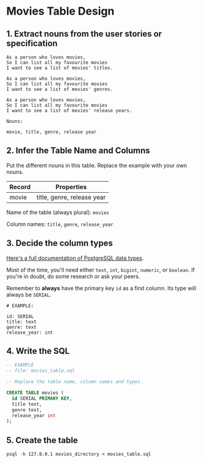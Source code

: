 # Movies Table Design

## 1. Extract nouns from the user stories or specification

```text
As a person who loves movies,
So I can list all my favourite movies
I want to see a list of movies' titles.

As a person who loves movies,
So I can list all my favourite movies
I want to see a list of movies' genres.

As a person who loves movies,
So I can list all my favourite movies
I want to see a list of movies' release years.
```

```text
Nouns:

movie, title, genre, release year
```

## 2. Infer the Table Name and Columns

Put the different nouns in this table. Replace the example with your own nouns.

| Record                | Properties                 |
| --------------------- | -------------------------- |
| movie                 | title, genre, release year |

Name of the table (always plural): `movies`

Column names: `title`, `genre`, `release_year`

## 3. Decide the column types

[Here's a full documentation of PostgreSQL data types](https://www.postgresql.org/docs/current/datatype.html).

Most of the time, you'll need either `text`, `int`, `bigint`, `numeric`, or `boolean`. If you're in doubt, do some research or ask your peers.

Remember to **always** have the primary key `id` as a first column. Its type will always be `SERIAL`.

```text
# EXAMPLE:

id: SERIAL
title: text
genre: text
release_year: int
```

## 4. Write the SQL

```sql
-- EXAMPLE
-- file: movies_table.sql

-- Replace the table name, column names and types.

CREATE TABLE movies (
  id SERIAL PRIMARY KEY,
  title text,
  genre text,
  release_year int
);
```

## 5. Create the table

```shell
psql -h 127.0.0.1 movies_directory < movies_table.sql
```
